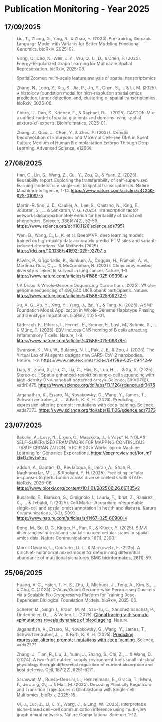 # Publication Monitoring - Year 2025

## 17/09/2025

> Liu, T., Zhang, X., Ying, R., & Zhao, H. (2025). Pre-training Genomic Language 
  Model with Variants for Better Modeling Functional Genomics. bioRxiv, 2025-02.

> Gong, Q., Cao, K., Weir, J. A., Wu, Q., Li, D., & Chen, F. (2025). 
  Energy-Regularized Graph Learning for Multiscale Spatial Representation. 
  bioRxiv, 2025-08.

> SpatialZoomer: multi-scale feature analysis of spatial transcriptomics

> Zhang, N., Long, Y., Xia, S., Jia, P., Jin, Y., Chen, S., ... & Li, M. (2025). 
  A histology foundation model for high-resolution spatial omics prediction,
  tumor detection, and, clustering of spatial transcriptomics. bioRxiv, 2025-08.

> Chitra, U., Dan, S., Krienen, F., & Raphael, B. J. (2025). GASTON-Mix: a 
  unified model of spatial gradients and domains using spatial 
  mixture-of-experts. Bioinformatics, 2025-01.

> Zhang, Z., Qiao, J., Chen, Y., & Zhou, P. (2025). Genetic Deconvolution of 
  Embryonic and Maternal Cell‐Free DNA in Spent Culture Medium of Human 
  Preimplantation Embryo Through Deep Learning. Advanced Science, e12660.


## 27/08/2025

> Han, C., Lin, S., Wang, Z., Cui, Y., Zou, Q., & Yuan, Z. (2025). Reusability 
  report: Exploring the transferability of self-supervised learning models from 
  single-cell to spatial transcriptomics. Nature Machine Intelligence, 1-15.
  https://www.nature.com/articles/s42256-025-01097-5

> Martin-Rufino, J. D., Caulier, A., Lee, S., Castano, N., King, E., Joubran, 
  S., ... & Sankaran, V. G. (2025). Transcription factor networks 
  disproportionately enrich for heritability of blood cell phenotypes. Science, 
  388(6742), 52-59. https://www.science.org/doi/10.1126/science.ads7951

> Wen, B., Wang, C., Li, K. et al. DeepMVP: deep learning models trained on 
  high-quality data accurately predict PTM sites and variant-induced 
  alterations. Nat Methods (2025). https://doi.org/10.1038/s41592-025-02797-x

> Pawlik, P., Grigoriadis, K., Bunkum, A., Coggan, H., Frankell, A. M., 
  Martinez-Ruiz, C., ... & McGranahan, N. (2025). Clone copy number diversity 
  is linked to survival in lung cancer. Nature, 1-8.
  https://www.nature.com/articles/s41586-025-09398-w

> UK Biobank Whole-Genome Sequencing Consortium. (2025). Whole-genome 
  sequencing of 490,640 UK Biobank participants. Nature.
  https://www.nature.com/articles/s41586-025-09272-9

> Xu, A. G., Xu, Y., Xing, Y., Yang, J., Bai, Y., & Tang, K. (2025). A SNP 
  Foundation Model: Application in Whole-Genome Haplotype Phasing and Genotype 
  Imputation. bioRxiv, 2025-01.

> Läderach, F., Piteros, I., Fennell, É., Bremer, E., Last, M., Schmid, S., ... 
  & Münz, C. (2025). EBV induces CNS homing of B cells attracting inflammatory 
  T cells. Nature, 1-9.
  https://www.nature.com/articles/s41586-025-09378-0

> Swanson, K., Wu, W., Bulaong, N. L., Pak, J. E., & Zou, J. (2025). The 
  Virtual Lab of AI agents designs new SARS-CoV-2 nanobodies. Nature, 1-3.
  https://www.nature.com/articles/s41586-025-09442-9

> Liao, S., Zhou, X., Liu, C., Liu, C., Hao, S., Luo, H., ... & Xu, X. (2025). 
  Stereo-cell: Spatial enhanced-resolution single-cell sequencing with 
  high-density DNA nanoball-patterned arrays. Science, 389(6762), eadr0475.
  https://www.science.org/doi/abs/10.1126/science.adr0475

> Jaganathan, K., Ersaro, N., Novakovsky, G., Wang, Y., James, T., 
  Schwartzentruber, J., ... & Farh, K. K. H. (2025). Predicting 
  expression-altering promoter mutations with deep learning. Science, eads7373.
  https://www.science.org/doi/abs/10.1126/science.ads7373



## 23/07/2025

> Bakulin, A., Levy, N., Ergen, C., Maaskola, J., & Yosef, N. 
  NOLAN: SELF-SUPERVISED FRAMEWORK FOR MAPPING CONTINUOUS TISSUE ORGANIZATION. 
  In ICLR 2025 Workshop on Machine Learning for Genomics Explorations.
  https://openreview.net/forum?id=DzlhvkuFqz

> Adduri, A., Gautam, D., Bevilacqua, B., Imran, A., Shah, R., Naghipourfar, M., ... & Roohani, Y. H. (2025). 
  Predicting cellular responses to perturbation across diverse contexts with STATE. 
  bioRxiv, 2025-06.
  https://www.biorxiv.org/content/10.1101/2025.06.26.661135v2

> Busarello, E., Biancon, G., Cimignolo, I., Lauria, F., Ibnat, Z., Ramirez, C., ... & Tebaldi, T. (2025).
  Cell Marker Accordion: interpretable single-cell and spatial omics annotation in health and disease. 
  Nature Communications, 16(1), 5399.
  https://www.nature.com/articles/s41467-025-60900-4

> Dong, M., Su, D. G., Kluger, H., Fan, R., & Kluger, Y. (2025). 
  SIMVI disentangles intrinsic and spatial-induced cellular states in spatial omics data. 
  Nature Communications, 16(1), 2990.

> Morrill Gavarró, L., Couturier, D. L., & Markowetz, F. (2025). 
  A Dirichlet-multinomial mixed model for determining differential abundance of mutational signatures. 
  BMC bioinformatics, 26(1), 59.


## 25/06/2025

> Huang, A. C., Hsieh, T. H. S., Zhu, J., Michuda, J., Teng, A., Kim, S., ... & Chu, C. (2025). 
  X-Atlas/Orion: Genome-wide Perturb-seq Datasets via a Scalable Fix-Cryopreserve Platform for Training Dose-Dependent Biological Foundation Models. bioRxiv, 2025-06.

> Scherer, M., Singh, I., Braun, M. M., Szu-Tu, C., Sanchez Sanchez, P., Lindenhofer, D., ... & Velten, L. (2025). 
[Clonal tracing with somatic epimutations reveals dynamics of blood 
ageing](https://www.nature.com/articles/s41586-025-09041-8). Nature.

> Jaganathan, K., Ersaro, N., Novakovsky, G., Wang, Y., James, T., Schwartzentruber, J., ... & Farh, K. K. H. (2025). 
[Predicting expression-altering promoter mutations with deep 
learning](https://www.science.org/doi/10.1126/science.ads7373).
Science, eads7373.

> Zhang, J., Tian, R., Liu, J., Yuan, J., Zhang, S., Chi, Z., ... & Wang, D. (2024). A two-front nutrient supply environment fuels small intestinal physiology through differential regulation of nutrient absorption and host defense. Cell, 187(22), 6251-6271.

> Saraswat, M., Rueda-Gensini, L., Heinzelmann, E., Gracia, T., Memi, F., de Jong, G., ... & Mall, M. (2025). Decoding Plasticity Regulators and Transition Trajectories in Glioblastoma with Single-cell Multiomics. bioRxiv, 2025-05.

> Qi, J., Luo, Z., Li, C. Y., Wang, J., & Ding, W. (2025). Interpretable niche-based cell‒cell communication inference using multi-view graph neural networks. Nature Computational Science, 1-12.

> 